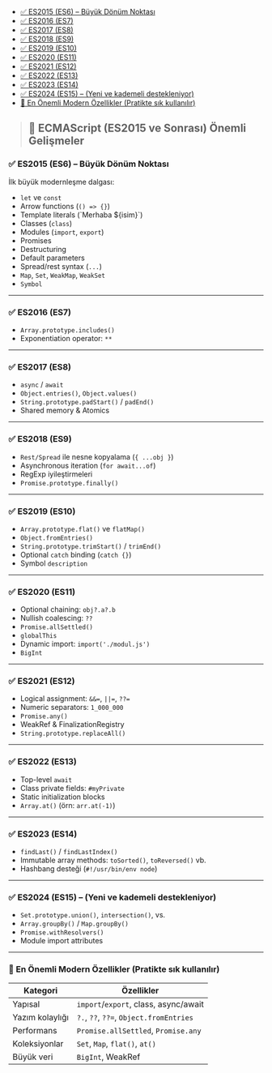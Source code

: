 
- [✅ ES2015 (ES6) – Büyük Dönüm Noktası](#-es2015-es6--büyük-dönüm-noktası)
- [✅ ES2016 (ES7)](#-es2016-es7)
- [✅ ES2017 (ES8)](#-es2017-es8)
- [✅ ES2018 (ES9)](#-es2018-es9)
- [✅ ES2019 (ES10)](#-es2019-es10)
- [✅ ES2020 (ES11)](#-es2020-es11)
- [✅ ES2021 (ES12)](#-es2021-es12)
- [✅ ES2022 (ES13)](#-es2022-es13)
- [✅ ES2023 (ES14)](#-es2023-es14)
- [✅ ES2024 (ES15) – (Yeni ve kademeli destekleniyor)](#-es2024-es15--yeni-ve-kademeli-destekleniyor)
- [📌 En Önemli Modern Özellikler (Pratikte sık kullanılır)](#-en-önemli-modern-özellikler-pratikte-sık-kullanılır)



> ## 🧠 ECMAScript (ES2015 ve Sonrası) Önemli Gelişmeler

### ✅ ES2015 (ES6) – Büyük Dönüm Noktası
İlk büyük modernleşme dalgası:
- `let` ve `const`
- Arrow functions (`() => {}`)
- Template literals (\`Merhaba ${isim}\`)
- Classes (`class`)
- Modules (`import`, `export`)
- Promises
- Destructuring
- Default parameters
- Spread/rest syntax (`...`)
- `Map`, `Set`, `WeakMap`, `WeakSet`
- `Symbol`

---

### ✅ ES2016 (ES7)
- `Array.prototype.includes()`
- Exponentiation operator: `**`

---

### ✅ ES2017 (ES8)
- `async` / `await`
- `Object.entries()`, `Object.values()`
- `String.prototype.padStart()` / `padEnd()`
- Shared memory & Atomics

---

### ✅ ES2018 (ES9)
- `Rest/Spread` ile nesne kopyalama (`{ ...obj }`)
- Asynchronous iteration (`for await...of`)
- RegExp iyileştirmeleri
- `Promise.prototype.finally()`

---

### ✅ ES2019 (ES10)
- `Array.prototype.flat()` ve `flatMap()`
- `Object.fromEntries()`
- `String.prototype.trimStart()` / `trimEnd()`
- Optional `catch` binding (`catch {}`)
- Symbol `description`

---

### ✅ ES2020 (ES11)
- Optional chaining: `obj?.a?.b`
- Nullish coalescing: `??`
- `Promise.allSettled()`
- `globalThis`
- Dynamic import: `import('./modul.js')`
- `BigInt`

---

### ✅ ES2021 (ES12)
- Logical assignment: `&&=`, `||=`, `??=`
- Numeric separators: `1_000_000`
- `Promise.any()`
- WeakRef & FinalizationRegistry
- `String.prototype.replaceAll()`

---

### ✅ ES2022 (ES13)
- Top-level `await`
- Class private fields: `#myPrivate`
- Static initialization blocks
- `Array.at()` (örn: `arr.at(-1)`)

---

### ✅ ES2023 (ES14)
- `findLast()` / `findLastIndex()`
- Immutable array methods: `toSorted()`, `toReversed()` vb.
- Hashbang desteği (`#!/usr/bin/env node`)

---

### ✅ ES2024 (ES15) – (Yeni ve kademeli destekleniyor)
- `Set.prototype.union()`, `intersection()`, vs.
- `Array.groupBy()` / `Map.groupBy()`
- `Promise.withResolvers()`
- Module import attributes

---

### 📌 En Önemli Modern Özellikler (Pratikte sık kullanılır)
| Kategori       | Özellikler                                   |
|----------------|-----------------------------------------------|
| Yapısal        | `import`/`export`, class, async/await         |
| Yazım kolaylığı| `?.`, `??`, `??=`, `Object.fromEntries`       |
| Performans     | `Promise.allSettled`, `Promise.any`           |
| Koleksiyonlar  | `Set`, `Map`, `flat()`, `at()`                |
| Büyük veri     | `BigInt`, WeakRef                             |

